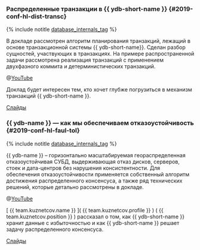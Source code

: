 ### Распределенные транзакции в {{ ydb-short-name }} {#2019-conf-hl-dist-transc}

{% include notitle [database_internals_tag](../../tags.md#database_internals) %}

В докладе рассмотрен алгоритм планирования транзакций, лежащий в основе транзакционной системы {{ ydb-short-name}}. Сделан разбор сущностей, участвующих в транзакциях. На примере распространенной задачи рассмотрена реализация транзакций с применением двухфазного коммита и детерминистических транзакций.

@[YouTube](https://youtu.be/8AR1u5OZIm8)

Доклад будет интересен тем, кто хочет глубже погрузиться в механизм транзакций {{ ydb-short-name }}.

[Слайды](https://presentations.ydb.tech/2019/ru/highload_moscow/presentation.pdf)

### {{ ydb-name }} — как мы обеспечиваем отказоустойчивость {#2019-conf-hl-faul-tol}

{% include notitle [database_internals_tag](../../tags.md#database_internals) %}

{{ ydb-name }} – горизонтально масштабируемая геораспределенная отказоустойчивая СУБД, выдерживающая отказ дисков, серверов, стоек и дата-центров без нарушения консистентности. Для обеспечения отказоустойчивости применяется собственный алгоритм достижения распределенного консенсуса, а также ряд технических решений, которые детально рассмотрены в докладе.

@[YouTube](https://youtu.be/-GlRSxG4JQU?t=10779)

[ {{ team.kuznetcov.name }} ]( {{ team.kuznetcov.profile }} ) ( {{ team.kuznetcov.position }} ) рассказал о том, как {{ ydb-short-name }} хранит данные с избыточностью и как {{ ydb-short-name }} решает задачу распределенного консенсуса.  

[Слайды](https://presentations.ydb.tech/2019/ru/highload_siberia/presentation.pdf)